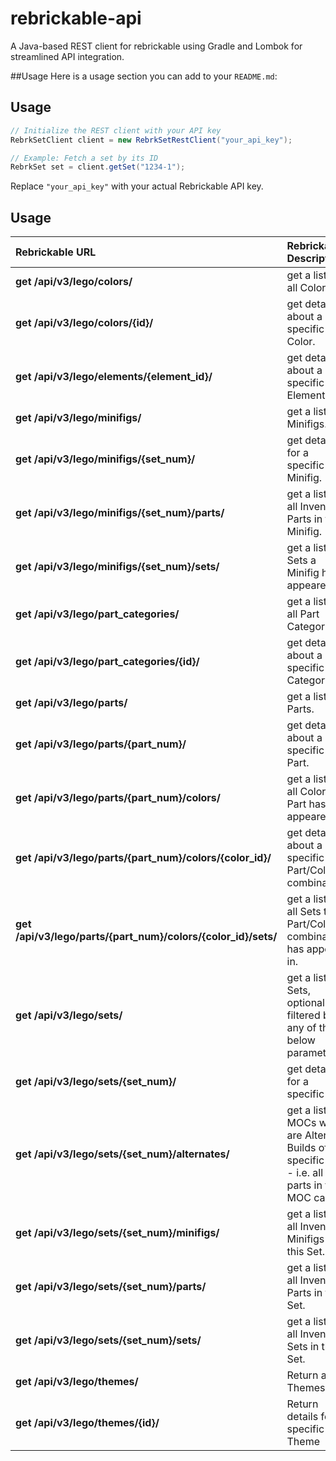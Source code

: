 # rebrickable-api

A Java-based REST client for rebrickable using Gradle and Lombok for streamlined API integration.

##Usage
Here is a usage section you can add to your `README.md`:

## Usage

```java
// Initialize the REST client with your API key
RebrkSetClient client = new RebrkSetRestClient("your_api_key");

// Example: Fetch a set by its ID
RebrkSet set = client.getSet("1234-1");
```

Replace `"your_api_key"` with your actual Rebrickable API key.

## Usage

| Rebrickable URL                                               | Rebrickable Description                                                                         | API Details                                                  |
|:--------------------------------------------------------------|:------------------------------------------------------------------------------------------------|:-------------------------------------------------------------|
| **get /api/v3/lego/colors/**                                  | get a list of all Colors.                                                                       | rebrkColorRestClient.getColors();                            |
| **get /api/v3/lego/colors/{id}/**                             | get details about a specific Color.                                                             | rebrkColorRestClient.getColor(1L);                           |
| **get /api/v3/lego/elements/{element_id}/**                   | get details about a specific Element ID.                                                        | rebrkElementRestClient.getElement("4190230");                |
| **get /api/v3/lego/minifigs/**                                | get a list of Minifigs.                                                                         | rebrkMinifigRestClient.getMinifigs(Query.builder().build()); |
| **get /api/v3/lego/minifigs/{set_num}/**                      | get details for a specific Minifig.                                                             | rebrkMinifigRestClient.getMinifig("fig-013000");             |
| **get /api/v3/lego/minifigs/{set_num}/parts/**                | get a list of all Inventory Parts in this Minifig.                                              | rebrkElementRestClient.getElementsFromMinifig("fig-004551"); |
| **get /api/v3/lego/minifigs/{set_num}/sets/**                 | get a list of Sets a Minifig has appeared in.                                                   | rebrkSetRestClient.getSetsThatContainMinifig("fig-004551");  |
| **get /api/v3/lego/part_categories/**                         | get a list of all Part Categories.                                                              | client.getCategories();                                      |
| **get /api/v3/lego/part_categories/{id}/**                    | get details about a specific Part Category.                                                     | client.getCategory(1L);                                      |
| **get /api/v3/lego/parts/**                                   | get a list of Parts.                                                                            | rebrkPartRestClient.getParts(Query.builder().build());       |
| **get /api/v3/lego/parts/{part_num}/**                        | get details about a specific Part.                                                              | rebrkPartRestClient.getPart("3846");                         |
| **get /api/v3/lego/parts/{part_num}/colors/**                 | get a list of all Colors a Part has appeared in.                                                | client.getPartColors("3846");                                |
| **get /api/v3/lego/parts/{part_num}/colors/{color_id}/**      | get details about a specific Part/Color combination.                                            | N/A                                                          |
| **get /api/v3/lego/parts/{part_num}/colors/{color_id}/sets/** | get a list of all Sets the Part/Color combination has appeard in.                               | N/A                                                          |
| **get /api/v3/lego/sets/**                                    | get a list of Sets, optionally filtered by any of the below parameters.                         | rebrkSetRestClient.getSets(Query.builder().build());         |
| **get /api/v3/lego/sets/{set_num}/**                          | get details for a specific Set.                                                                 | rebrkSetRestClient.getSet("10305-1");                        |
| **get /api/v3/lego/sets/{set_num}/alternates/**               | get a list of MOCs which are Alternate Builds of a specific Set - i.e. all parts in the MOC can | N/A                                                          |
| **get /api/v3/lego/sets/{set_num}/minifigs/**                 | get a list of all Inventory Minifigs in this Set.                                               | rebrkSetRestClient.getSet("10305-1", false, true);           |
| **get /api/v3/lego/sets/{set_num}/parts/**                    | get a list of all Inventory Parts in this Set.                                                  | rebrkSetRestClient.getSet("10305-1", true, false);           |
| **get /api/v3/lego/sets/{set_num}/sets/**                     | get a list of all Inventory Sets in this Set.                                                   | N/A                                                          |
| **get /api/v3/lego/themes/**                                  | Return all Themes                                                                               | result = client.getThemes();                                 |
| **get /api/v3/lego/themes/{id}/**                             | Return details for a specific Theme                                                             | client.getTheme(186L);                                       |